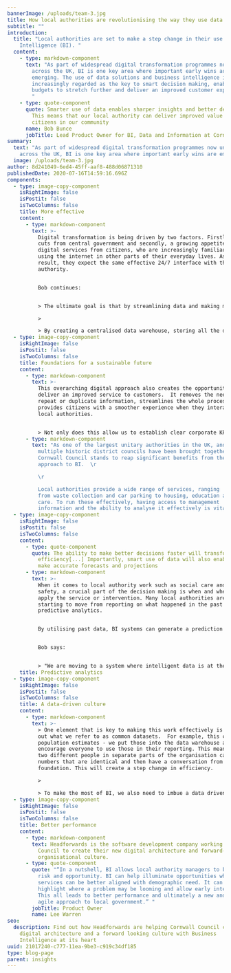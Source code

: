 ```yaml
---
bannerImage: /uploads/team-3.jpg
title: How local authorities are revolutionising the way they use data
subtitle: ""
introduction:
  title: "Local authorities are set to make a step change in their use of Business
    Intelligence (BI). "
  content:
    - type: markdown-component
      text: "As part of widespread digital transformation programmes now underway
        across the UK, BI is one key area where important early wins are
        emerging. The use of data solutions and business intelligence is
        increasingly regarded as the key to smart decision making, enabling
        budgets to stretch further and deliver an improved customer experience.
        "
    - type: quote-component
      quote: Smarter use of data enables sharper insights and better decision making.
        This means that our local authority can deliver improved value to the
        citizens in our community
      name: Bob Bunce
      jobTitle: Lead Product Owner for BI, Data and Information at Cornwall Council
summary:
  text: "As part of widespread digital transformation programmes now underway
    across the UK, BI is one key area where important early wins are emerging. "
  image: /uploads/team-3.jpg
author: 8d241049-6ed4-45ff-aaf8-488d06871310
publishedDate: 2020-07-16T14:59:16.696Z
components:
  - type: image-copy-component
    isRightImage: false
    isPostit: false
    isTwoColumns: false
    title: More effective
    content:
      - type: markdown-component
        text: >-
          Digital transformation is being driven by two factors. Firstly, budget
          cuts from central government and secondly, a growing appetite for
          digital services from citizens, who are increasingly familiar with
          using the internet in other parts of their everyday lives. As a
          result, they expect the same effective 24/7 interface with their local
          authority. 


          Bob continues: 


          > The ultimate goal is that by streamlining data and making more effective use of BI, local authorities can deliver better services to citizens, improving quality of life for everyone in the local community.

          >

          > By creating a centralised data warehouse, storing all the data from multiple sources right across the local authority, this can generate reports that can be easily analysed across each of our key areas of Finance, Performance and People. By joining up the various strands of data that used to be siloed in manual systems that were difficult to manage and interrogate, we get a better overall picture of community needs, as well as vital insights into our performance and clarity about where service improvements can be made.
  - type: image-copy-component
    isRightImage: false
    isPostit: false
    isTwoColumns: false
    title: Foundations for a sustainable future
    content:
      - type: markdown-component
        text: >-
          This overarching digital approach also creates the opportunity to
          deliver an improved service to customers.  It removes the need to
          repeat or duplicate information, streamlines the whole process, and
          provides citizens with a smoother experience when they interact with
          local authorities.


          > Not only does this allow us to establish clear corporate KPIs, it enables us to use our budgets in the best possible way, increasing our efficiency and reducing overheads. By implementing BI in this way, we are laying the foundations for a sustainable future.
      - type: markdown-component
        text: "As one of the largest unitary authorities in the UK, and one where
          multiple historic district councils have been brought together,
          Cornwall Council stands to reap significant benefits from the new
          approach to BI.  \r

          \r

          Local authorities provide a wide range of services, ranging
          from waste collection and car parking to housing, education and social
          care. To run these effectively, having access to management
          information and the ability to analyse it effectively is vital.  "
  - type: image-copy-component
    isRightImage: false
    isPostit: false
    isTwoColumns: false
    content:
      - type: quote-component
        quote: The ability to make better decisions faster will transform our
          efficiency[...] Importantly, smart use of data will also enable us to
          make accurate forecasts and projections
      - type: markdown-component
        text: >-
          When it comes to local authority work such as social care and public
          safety, a crucial part of the decision making is when and where to
          apply the service or intervention. Many local authorities are now
          starting to move from reporting on what happened in the past to using
          predictive analytics. 


          By utilising past data, BI systems can generate a prediction for outcomes on new cases. These predictions can be used as crucial decision- making support. Again, this enables an improved service to citizens, as the ability to analyse data on key factors and identify patterns provides an opportunity for early intervention. It also creates a way to review performance across services and pick up potential future problems before they occur. 


          Bob says:


          > "We are moving to a system where intelligent data is at the heart of the organisation and therefore can inform all our decision-making. Going forward, our data will be dynamic and interactive and easily interrogated by officers. As part of this, we will make full use of Open Sourced data within our systems, so we are sharing instant access to wider data as well as our own. We have started a programme of building in open data to our common datasets - for example, data on population, deprivation, crime and so on. This enables people across the organisation to deliver their own comprehensive reporting in a ‘self-service’ manner."
    title: Predictive analytics
  - type: image-copy-component
    isRightImage: false
    isPostit: false
    isTwoColumns: false
    title: A data-driven culture
    content:
      - type: markdown-component
        text: >-
          > One element that is key to making this work effectively is rolling
          out what we refer to as common datasets.  For example, this could be
          population estimates - we put those into the data warehouse and
          encourage everyone to use those in their reporting. This means that
          two different people in separate parts of the organisation can produce
          numbers that are identical and then have a conversation from a solid
          foundation. This will create a step change in efficiency.

          >

          > To make the most of BI, we also need to imbue a data driven culture into working practice right across the organisation. The new systems will only create maximum value if our people fully understand the benefits of data-driven decision making and put this at the heart of their everyday working. So, at Cornwall Council, we are also focused on creating culture change within the organisation, up-skilling our people and enabling new attitudes and working practices. We believe that organisational culture change is an essential part of any BI programme and should underpin it. This is the crucial element that could mean the difference between success and failure.
  - type: image-copy-component
    isRightImage: false
    isPostit: false
    isTwoColumns: false
    title: Better performance
    content:
      - type: markdown-component
        text: Headforwards is the software development company working with Cornwall
          Council to create their new digital architecture and forward-looking
          organisational culture.
      - type: quote-component
        quote: "“In a nutshell, BI allows local authority managers to better balance
          risk and opportunity. BI can help illuminate opportunities where
          services can be better aligned with demographic need. It can also
          highlight where a problem may be looming and allow early intervention.
          This all leads to better performance and ultimately a new and more
          agile approach to local government.” "
        jobTitle: Product Owner
        name: Lee Warren
seo:
  description: Find out how Headforwards are helping Cornwall Council create a new
    digital architecture and a forward looking culture with Business
    Intelligence at its heart
uuid: 21017240-c777-11ea-9be3-c919c34df185
type: blog-page
parent: insights
---
```

